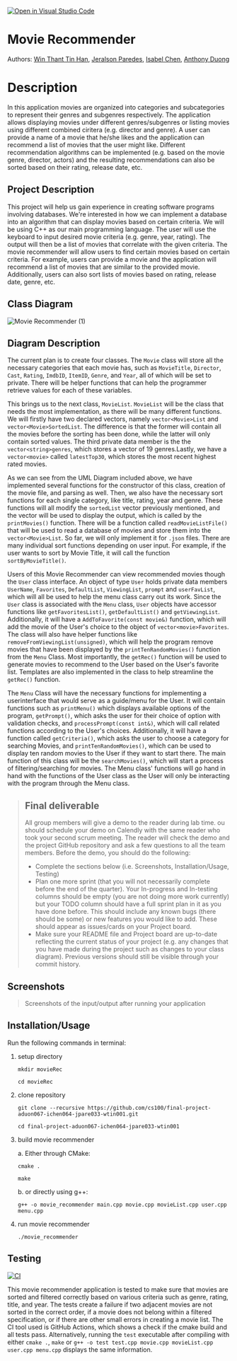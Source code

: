 [![Open in Visual Studio Code](https://classroom.github.com/assets/open-in-vscode-c66648af7eb3fe8bc4f294546bfd86ef473780cde1dea487d3c4ff354943c9ae.svg)](https://classroom.github.com/online_ide?assignment_repo_id=8862210&assignment_repo_type=AssignmentRepo)

# Movie Recommender
Authors: [Win Thant Tin Han](https://github.com/WinThant16), [Jeralson Paredes](https://github.com/jeralsonep), [Isabel Chen](https://github.com/issy16), [Anthony Duong](https://github.com/AnthonyDuong5)

# Description

In this application movies are organized into categories and subcategories to represent their genres and subgenres respectively. The application allows displaying movies under different genres/subgenres or listing movies using different combined ciritera (e.g. director and genre). A user can provide a name of a movie that he/she likes and the application can recommend a list of movies that the user might like. Different recommendation algorithms can be implemented (e.g. based on the movie genre, director, actors) and the resulting recommendations can also be sorted based on their rating, release date, etc.


## Project Description
This project will help us gain experience in creating software programs involving databases. We're interested in how we can implement a database into an algorithm that can display movies based on certain criteria.
We will be using C++ as our main programming language.
The user will use the keyboard to input desired movie criteria (e.g. genre, year, rating). The output will then be a list of movies that correlate with the given criteria. 
The movie recommender will allow users to find certain movies based on certain criteria. For example, users can provide a movie and the application will recommend a list of movies that are similar to the provided movie. Additionally, users can also sort lists of movies based on rating, release date, genre, etc.
 
## Class Diagram


![Movie Recommender (1)](https://user-images.githubusercontent.com/74810222/204652566-90e103e9-70e3-4475-8d06-7ed94eb193b2.png)



## Diagram Description
The current plan is to create four classes. The ```Movie``` class will store all the necessary categories that each movie has, such as ```MovieTitle```, ```Director```, ```Cast```, ```Rating```, ```ImdbID```, ```ItemID```, ```Genre```, and ```Year```, all of which will be set to private. There will be helper functions that can help the programmer retrieve values for each of these variables.

This brings us to the next class, ```MovieList```. ```MovieList``` will be the class that needs the most implementation, as there will be many different functions. We will firstly have two declared vectors, namely ```vector<Movie>List``` and ```vector<Movie>SortedList```. The difference is that the former will contain all the movies before the sorting has been done, while the latter will only contain sorted values. The third private data member is the the `vector<string>genres`, which stores a vector of 19 genres.Lastly, we have a `vector<movie>` called `latestTop30`, which stores the most recent highest rated movies.

As we can see from the UML Diagram included above, we have implemented several functions for the constructor of this class, creation of the movie file, and parsing as well. Then, we also have the necessary sort functions for each single category, like title, rating, year and genre. These functions will all modify the ```sortedList``` vector previously mentioned, and the vector will be used to display the output, which is called by the `printMovies()` function.
There will be a function called ```readMovieListFile()``` that will be used to read a database of movies and store them into the ```vector<Movie>List```. So far, we will only implement it for ```.json``` files. There are many individual sort functions depending on user input. For example, if the user wants to sort by Movie Title, it will call the function ```sortByMovieTitle()```. 

Users of this Movie Recommender can view recommended movies though the ```User``` class interface. An object of type ```User``` holds private data members ```UserName```, ```Favorites```, ```DefaultList```, ```ViewingList```, ```prompt``` and ```userFavList```, which will all be used to help the menu class carry out its work. Since the ```User``` class is associated with the ```Menu``` class, ```User``` objects have accessor functions like ```getFavoritesList()```, ```getDefaultList()``` and ```getViewingList```. Additionally, it will have a ```AddToFavorite(const movie&)``` function, which will add the movie of the User's choice to the object of `vector<movie>Favorites`. The class will also have helper functions like ```removeFromViewingList(unsigned)```, which will help the program remove movies that have been displayed by the `printTenRandomMovies()` function from the `Menu` Class. Most importantly, the `getRec()` function will be used to generate movies to recommend to the User based on the User's favorite list. Templates are also implemented in the class to help streamline the `getRec()` function.

The `Menu` Class will have the necessary functions for implementing a userinterface that would serve as a guide/menu for the User. It will contain functions such as `printMenu()` which displays available options of the program, `getPrompt()`, which asks the user for their choice of option with validation checks, and `processPrompt(const int&)`, which will call related functions according to the User's choices. Additionally, it will have a function called `getCriteria()`, which asks the user to choose a category for searching Movies, and `printTenRandomMovies()`, which can be used to display ten random movies to the User if they want to start there. The main function of this class will be the `searchMovies()`, which will start a process of filtering/searching for movies. The Menu class' functions will go hand in hand with the functions of the User class as the User will only be interacting with the program through the Menu class.
 

 
 > ## Final deliverable
 > All group members will give a demo to the reader during lab time. ou should schedule your demo on Calendly with the same reader who took your second scrum meeting. The reader will check the demo and the project GitHub repository and ask a few questions to all the team members. 
 > Before the demo, you should do the following:
 > * Complete the sections below (i.e. Screenshots, Installation/Usage, Testing)
 > * Plan one more sprint (that you will not necessarily complete before the end of the quarter). Your In-progress and In-testing columns should be empty (you are not doing more work currently) but your TODO column should have a full sprint plan in it as you have done before. This should include any known bugs (there should be some) or new features you would like to add. These should appear as issues/cards on your Project board.
 > * Make sure your README file and Project board are up-to-date reflecting the current status of your project (e.g. any changes that you have made during the project such as changes to your class diagram). Previous versions should still be visible through your commit history. 
 
 ## Screenshots
 > Screenshots of the input/output after running your application
 ## Installation/Usage
 Run the following commands in terminal:

 1. setup directory

     `mkdir movieRec`

     `cd movieRec`
 
 2. clone repository

     `git clone --recursive https://github.com/cs100/final-project-aduon067-ichen064-jpare033-wtin001.git`
     
     `cd final-project-aduon067-ichen064-jpare033-wtin001`

 3. build movie recommender
 
    a. Either through CMake: 

    `cmake .`
   
    `make`
 
    b. or directly using g++: 

     `g++ -o movie_recommender main.cpp movie.cpp movieList.cpp user.cpp menu.cpp`

4. run movie recommender

     `./movie_recommender`

 ## Testing
  [![CI](https://github.com/cs100/final-project-aduon067-ichen064-jpare033-wtin001/actions/workflows/main.yml/badge.svg)](https://github.com/cs100/final-project-aduon067-ichen064-jpare033-wtin001/actions/workflows/main.yml)
  
 This movie recommender application is tested to make sure that movies are sorted and filtered correctly based on various criteria such as genre, rating, title, and year. The tests create a failure if two adjacent movies are not sorted in the correct order, if a movie does not belong within a filtered specification, or if there are other small errors in creating a movie list. The CI tool used is GitHub Actions, which shows a check if the cmake build and all tests pass. Alternatively, running the `test` executable after compiling with either `cmake .`, `make` or `g++ -o test test.cpp movie.cpp movieList.cpp user.cpp menu.cpp` displays the same information.
 
